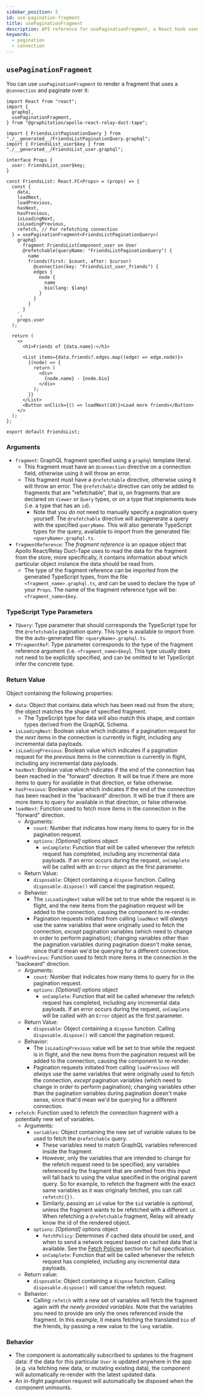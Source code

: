 ```yaml
---
sidebar_position: 5
id: use-pagination-fragment
title: usePaginationFragment
description: API reference for usePaginationFragment, a React hook used to paginate a connection
keywords:
  - pagination
  - connection
---
```


## `usePaginationFragment`

You can use `usePaginationFragment` to render a fragment that uses a `@connection` and paginate over it:

```tsx
import React from "react";
import {
  graphql,
  usePaginationFragment,
} from "@graphitation/apollo-react-relay-duct-tape";

import { FriendsListPaginationQuery } from "./__generated__/FriendsListPaginationQuery.graphql";
import { FriendsList_user$key } from "./__generated__/FriendsList_user.graphql";

interface Props {
  user: FriendsList_user$key;
}

const FriendsList: React.FC<Props> = (props) => {
  const {
    data,
    loadNext,
    loadPrevious,
    hasNext,
    hasPrevious,
    isLoadingNext,
    isLoadingPrevious,
    refetch, // For refetching connection
  } = usePaginationFragment<FriendsListPaginationQuery>(
    graphql`
      fragment FriendsListComponent_user on User
      @refetchable(queryName: "FriendsListPaginationQuery") {
        name
        friends(first: $count, after: $cursor)
          @connection(key: "FriendsList_user_friends") {
          edges {
            node {
              name
              bio(lang: $lang)
            }
          }
        }
      }
    `,
    props.user
  );

  return (
    <>
      <h1>Friends of {data.name}:</h1>

      <List items={data.friends?.edges.map((edge) => edge.node)}>
        {(node) => {
          return (
            <div>
              {node.name} - {node.bio}
            </div>
          );
        }}
      </List>
      <Button onClick={() => loadNext(10)}>Load more friends</Button>
    </>
  );
};

export default FriendsList;
```

### Arguments

- `fragment`: GraphQL fragment specified using a `graphql` template literal.
  - This fragment must have an `@connection` directive on a connection field, otherwise using it will throw an error.
  - This fragment must have a `@refetchable` directive, otherwise using it will throw an error. The `@refetchable` directive can only be added to fragments that are "refetchable", that is, on fragments that are declared on `Viewer` or `Query` types, or on a type that implements `Node` (i.e. a type that has an `id`).
    - Note that you _do not_ need to manually specify a pagination query yourself. The `@refetchable` directive will autogenerate a query with the specified `queryName`. This will also generate TypeScript types for the query, available to import from the generated file: `<queryName>.graphql.ts`.
- `fragmentReference`: The _fragment reference_ is an opaque object that Apollo React/Relay Duct-Tape uses to read the data for the fragment from the store; more specifically, it contains information about which particular object instance the data should be read from.
  - The type of the fragment reference can be imported from the generated TypeScript types, from the file `<fragment_name>.graphql.ts`, and can be used to declare the type of your `Props`. The name of the fragment reference type will be: `<fragment_name>$key`.

### TypeScript Type Parameters

- `TQuery`: Type parameter that should corresponds the TypeScript type for the `@refetchable` pagination query. This type is available to import from the the auto-generated file: `<queryName>.graphql.ts`.
- `TFragmentRef`: Type parameter corresponds to the type of the fragment reference argument (i.e. `<fragment_name>$key`). This type usually does not need to be explicitly specified, and can be omitted to let TypeScript infer the concrete type.

### Return Value

Object containing the following properties:

- `data`: Object that contains data which has been read out from the store; the object matches the shape of specified fragment.
  - The TypeScript type for data will also match this shape, and contain types derived from the GraphQL Schema.
- `isLoadingNext`: Boolean value which indicates if a pagination request for the _next_ items in the connection is currently in flight, including any incremental data payloads.
- `isLoadingPrevious`: Boolean value which indicates if a pagination request for the _previous_ items in the connection is currently in flight, including any incremental data payloads.
- `hasNext`: Boolean value which indicates if the end of the connection has been reached in the "forward" direction. It will be true if there are more items to query for available in that direction, or false otherwise.
- `hasPrevious`: Boolean value which indicates if the end of the connection has been reached in the "backward" direction. It will be true if there are more items to query for available in that direction, or false otherwise.
- `loadNext`: Function used to fetch more items in the connection in the "forward" direction.
  - Arguments:
    - `count`_:_ Number that indicates how many items to query for in the pagination request.
    - `options`: _*[Optional]*_ options object
      - `onComplete`: Function that will be called whenever the refetch request has completed, including any incremental data payloads. If an error occurs during the request, `onComplete` will be called with an `Error` object as the first parameter.
  - Return Value:
    - `disposable`: Object containing a `dispose` function. Calling `disposable.dispose()` will cancel the pagination request.
  - Behavior:
    - The `isLoadingNext` value will be set to true while the request is in flight, and the new items from the pagination request will be added to the connection, causing the component to re-render.
    - Pagination requests initiated from calling `loadNext` will _always_ use the same variables that were originally used to fetch the connection, _except_ pagination variables (which need to change in order to perform pagination); changing variables other than the pagination variables during pagination doesn't make sense, since that'd mean we'd be querying for a different connection.
- `loadPrevious`: Function used to fetch more items in the connection in the "backward" direction.
  - Arguments:
    - `count`_:_ Number that indicates how many items to query for in the pagination request.
    - `options`: _*[Optional]*_ options object
      - `onComplete`: Function that will be called whenever the refetch request has completed, including any incremental data payloads. If an error occurs during the request, `onComplete` will be called with an `Error` object as the first parameter.
  - Return Value:
    - `disposable`: Object containing a `dispose` function. Calling `disposable.dispose()` will cancel the pagination request.
  - Behavior:
    - The `isLoadingPrevious` value will be set to true while the request is in flight, and the new items from the pagination request will be added to the connection, causing the component to re-render.
    - Pagination requests initiated from calling `loadPrevious` will _always_ use the same variables that were originally used to fetch the connection, _except_ pagination variables (which need to change in order to perform pagination); changing variables other than the pagination variables during pagination doesn't make sense, since that'd mean we'd be querying for a different connection.
- `refetch`: Function used to refetch the connection fragment with a potentially new set of variables.
  - Arguments:
    - `variables`: Object containing the new set of variable values to be used to fetch the `@refetchable` query.
      - These variables need to match GraphQL variables referenced inside the fragment.
      - However, only the variables that are intended to change for the refetch request need to be specified; any variables referenced by the fragment that are omitted from this input will fall back to using the value specified in the original parent query. So for example, to refetch the fragment with the exact same variables as it was originally fetched, you can call `refetch({})`.
      - Similarly, passing an `id` value for the `$id` variable is _*optional*_, unless the fragment wants to be refetched with a different `id`. When refetching a `@refetchable` fragment, Relay will already know the id of the rendered object.
    - `options`: _*[Optional]*_ options object
      - `fetchPolicy`: Determines if cached data should be used, and when to send a network request based on cached data that is available. See the [Fetch Policies](../../guided-tour/reusing-cached-data/fetch-policies/) section for full specification.
      - `onComplete`: Function that will be called whenever the refetch request has completed, including any incremental data payloads.
  - Return value:
    - `disposable`: Object containing a `dispose` function. Calling `disposable.dispose()` will cancel the refetch request.
  - Behavior:
    - Calling `refetch` with a new set of variables will fetch the fragment again _with the newly provided variables_. Note that the variables you need to provide are only the ones referenced inside the fragment. In this example, it means fetching the translated `bio` of the friends, by passing a new value to the `lang` variable.

### Behavior

- The component is automatically subscribed to updates to the fragment data: if the data for this particular `User` is updated anywhere in the app (e.g. via fetching new data, or mutating existing data), the component will automatically re-render with the latest updated data.
- An in-flight pagination request will automatically be disposed when the component unmounts.
